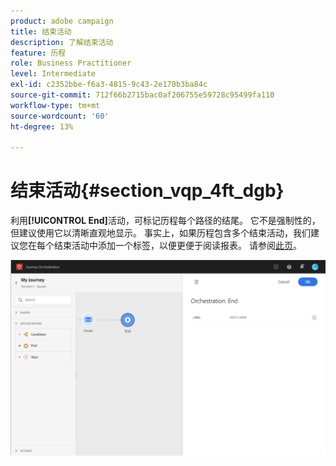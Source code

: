 ```yaml
---
product: adobe campaign
title: 结束活动
description: 了解结束活动
feature: 历程
role: Business Practitioner
level: Intermediate
exl-id: c2352bbe-f6a3-4815-9c43-2e170b3ba84c
source-git-commit: 712f66b2715bac0af206755e59728c95499fa110
workflow-type: tm+mt
source-wordcount: '60'
ht-degree: 13%

---
```


# 结束活动{#section_vqp_4ft_dgb}

利用&#x200B;**[!UICONTROL End]**&#x200B;活动，可标记历程每个路径的结尾。 它不是强制性的，但建议使用它以清晰直观地显示。 事实上，如果历程包含多个结束活动，我们建议您在每个结束活动中添加一个标签，以便更便于阅读报表。 请参阅[此页](../reporting/about-journey-reports.md)。

![](../assets/journey54.png)
